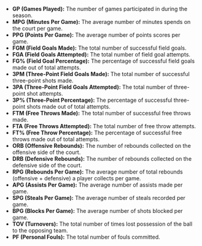 - **GP (Games Played):** The number of games participated in during the season.
- **MPG (Minutes Per Game):** The average number of minutes spends on the court per game.
- **PPG (Points Per Game):** The average number of points scores per game.
- **FGM (Field Goals Made):** The total number of successful field goals.
- **FGA (Field Goals Attempted):** The total number of field goal attempts.
- **FG% (Field Goal Percentage):** The percentage of successful field goals made out of total attempts.
- **3PM (Three-Point Field Goals Made):** The total number of successful three-point shots made.
- **3PA (Three-Point Field Goals Attempted):** The total number of three-point shot attempts.
- **3P% (Three-Point Percentage):** The percentage of successful three-point shots made out of total attempts.
- **FTM (Free Throws Made):** The total number of successful free throws made.
- **FTA (Free Throws Attempted):** The total number of free throw attempts.
- **FT% (Free Throw Percentage):** The percentage of successful free throws made out of total attempts.
- **ORB (Offensive Rebounds):** The number of rebounds collected on the offensive side of the court.
- **DRB (Defensive Rebounds):** The number of rebounds collected on the defensive side of the court.
- **RPG (Rebounds Per Game):** The average number of total rebounds (offensive + defensive) a player collects per game.
- **APG (Assists Per Game):** The average number of assists made per game.
- **SPG (Steals Per Game):** The average number of steals recorded per game.
- **BPG (Blocks Per Game):** The average number of shots blocked per game.
- **TOV (Turnovers):** The total number of times lost possession of the ball to the opposing team.
- **PF (Personal Fouls):** The total number of fouls committed.